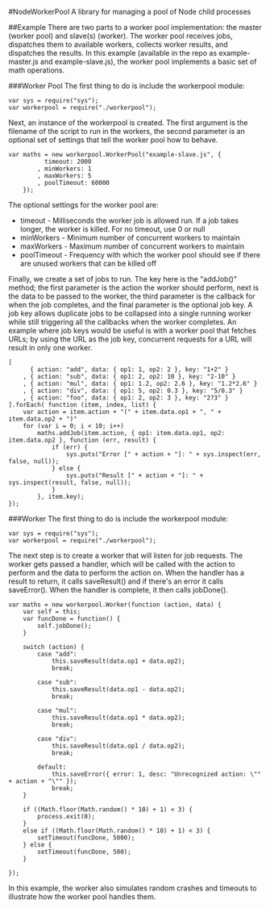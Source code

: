 #NodeWorkerPool
A library for managing a pool of Node child processes

##Example
There are two parts to a worker pool implementation: the master (worker pool) and slave(s) (worker). The worker pool receives jobs, dispatches them to available workers, collects worker results, and dispatches the results.
In this example (available in the repo as example-master.js and example-slave.js), the worker pool implements a basic set of math operations.

###Worker Pool
The first thing to do is include the workerpool module:

	var sys = require("sys");
	var workerpool = require("./workerpool");
	
Next, an instance of the workerpool is created. The first argument is the filename of the script to run in the workers, the second parameter is an optional set of settings that tell the worker pool how to behave.

	var maths = new workerpool.WorkerPool("example-slave.js", {
			  timeout: 2000
			, minWorkers: 1
			, maxWorkers: 5
			, poolTimeout: 60000
		});

The optional settings for the worker pool are:

* timeout - Milliseconds the worker job is allowed run. If a job takes longer, the worker is killed. For no timeout, use 0 or null
* minWorkers - Minimum number of concurrent workers to maintain
* maxWorkers - Maximum number of concurrent workers to maintain
* poolTimeout - Frequency with which the worker pool should see if there are unused workers that can be killed off

Finally, we create a set of jobs to run. The key here is the "addJob()" method; the first parameter is the action the worker should perform, next is the data to be passed to the worker, the third parameter is the callback for when the job completes, and the final parameter is the optional job key. A job key allows duplicate jobs to be collapsed into a single running worker while still triggering all the callbacks when the worker completes. An example where job keys would be useful is with a worker pool that fetches URLs; by using the URL as the job key, concurrent requests for a URL will result in only one worker.

	[
		  { action: "add", data: { op1: 1, op2: 2 }, key: "1+2" }
		, { action: "sub", data: { op1: 2, op2: 10 }, key: "2-10" }
		, { action: "mul", data: { op1: 1.2, op2: 2.6 }, key: "1.2*2.6" }
		, { action: "div", data: { op1: 5, op2: 0.3 }, key: "5/0.3" }
		, { action: "foo", data: { op1: 2, op2: 3 }, key: "2?3" }
	].forEach( function (item, index, list) {
		var action = item.action + "(" + item.data.op1 + ", " + item.data.op2 + ")"
		for (var i = 0; i < 10; i++)
			maths.addJob(item.action, { op1: item.data.op1, op2: item.data.op2 }, function (err, result) {
				if (err) {
					sys.puts("Error [" + action + "]: " + sys.inspect(err, false, null));
				} else {
					sys.puts("Result [" + action + "]: " + sys.inspect(result, false, null));
				}
			}, item.key);
	});

###Worker
The first thing to do is include the workerpool module:

	var sys = require("sys");
	var workerpool = require("./workerpool");

The next step is to create a worker that will listen for job requests. The worker gets passed a handler, which will be called with the action to perform and the data to perform the action on. When the handler has a result to return, it calls saveResult() and if there's an error it calls saveError(). When the handler is complete, it then calls jobDone().

	var maths = new workerpool.Worker(function (action, data) {
		var self = this;
		var funcDone = function() {
			self.jobDone();
		}
	
		switch (action) {
			case "add":
				this.saveResult(data.op1 + data.op2);
				break;
	
			case "sub":
				this.saveResult(data.op1 - data.op2);
				break;
	
			case "mul":
				this.saveResult(data.op1 * data.op2);
				break;
	
			case "div":
				this.saveResult(data.op1 / data.op2);
				break;
	
			default:
				this.saveError({ error: 1, desc: "Unrecognized action: \"" + action + "\"" });
				break;
		}
	
		if ((Math.floor(Math.random() * 10) + 1) < 3) {
			process.exit(0);
		}
		else if ((Math.floor(Math.random() * 10) + 1) < 3) {
			setTimeout(funcDone, 5000);
		} else {
			setTimeout(funcDone, 500);
		}
	
	});

In this example, the worker also simulates random crashes and timeouts to illustrate how the worker pool handles them.
